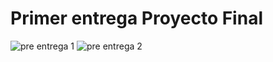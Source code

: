 # Primer entrega Proyecto Final


![pre entrega 1](https://user-images.githubusercontent.com/4087941/190245169-30f1768f-58bf-4998-8bb2-bdf68463a19f.jpg)
![pre entrega 2](https://user-images.githubusercontent.com/4087941/190245193-2251431a-1869-4452-b863-843780834292.jpg)
